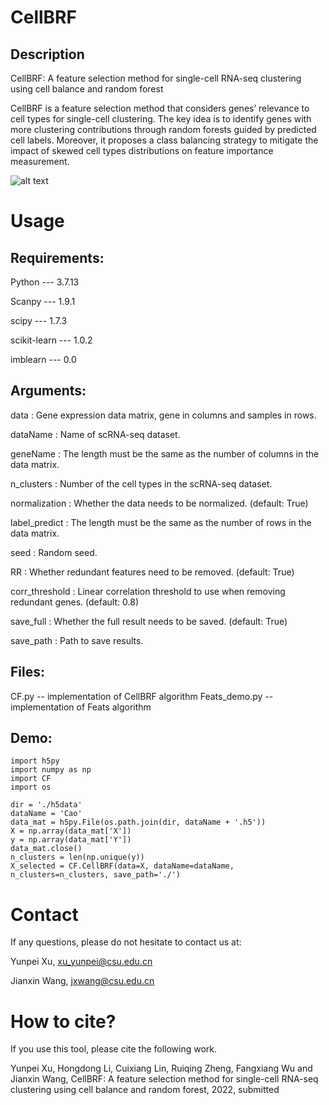 # CellBRF
## Description
CellBRF: A feature selection method for single-cell RNA-seq clustering using cell balance and random forest

CellBRF is a feature selection method that considers genes’ relevance to cell types for single-cell clustering. The key idea is to identify genes with more clustering contributions through random forests guided by predicted cell labels. Moreover, it proposes a class balancing strategy to mitigate the impact of skewed cell types distributions on feature importance measurement.

![alt text](https://github.com/xuyp-csu/CellBRF/blob/main/workflow.png)

# Usage
## Requirements:

Python --- 3.7.13

Scanpy --- 1.9.1

scipy --- 1.7.3

scikit-learn --- 1.0.2

imblearn --- 0.0

## Arguments:

data : Gene expression data matrix, gene in columns and samples in rows.

dataName : Name of scRNA-seq dataset.

geneName : The length must be the same as the number of columns in the data matrix.

n_clusters : Number of the cell types in the scRNA-seq dataset.

normalization : Whether the data needs to be normalized. (default: True)

label_predict : The length must be the same as the number of rows in the data matrix.

seed : Random seed.

RR : Whether redundant features need to be removed. (default: True)

corr_threshold : Linear correlation threshold to use when removing redundant genes. (default: 0.8)

save_full : Whether the full result needs to be saved. (default: True)

save_path : Path to save results.

## Files:
CF.py -- implementation of CellBRF algorithm
Feats_demo.py -- implementation of Feats algorithm

## Demo:
```
import h5py
import numpy as np
import CF
import os

dir = './h5data'
dataName = 'Cao'
data_mat = h5py.File(os.path.join(dir, dataName + '.h5'))
X = np.array(data_mat['X'])
y = np.array(data_mat['Y'])
data_mat.close()
n_clusters = len(np.unique(y))
X_selected = CF.CellBRF(data=X, dataName=dataName, n_clusters=n_clusters, save_path='./')
```

# Contact
If any questions, please do not hesitate to contact us at: 

Yunpei Xu, xu_yunpei@csu.edu.cn

Jianxin Wang, jxwang@csu.edu.cn

# How to cite?
If you use this tool, please cite the following work.

Yunpei Xu, Hongdong Li, Cuixiang Lin, Ruiqing Zheng, Fangxiang Wu and Jianxin Wang, CellBRF: A feature selection method for single-cell RNA-seq clustering using cell balance and random forest, 2022, submitted  
